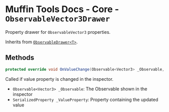 # Muffin Tools Docs - Core - `ObservableVector3Drawer`

Property drawer for `ObservableVector3` properties.

Inherits from [`ObservableDrawer<T>`](./observable-drawer.md).

## Methods

```cs
protected override void OnValueChange(Observable<Vector3> _Observable, SerializedProperty _ValueProperty)
```

Called if value property is changed in the inspector.

* `Observable<Vector3> _Observable`: The Observable shown in the inspector
* `SerializedProperty _ValueProperty`: Property containing the updated value